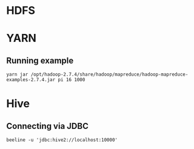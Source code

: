 # HDFS

# YARN

## Running example

```
yarn jar /opt/hadoop-2.7.4/share/hadoop/mapreduce/hadoop-mapreduce-examples-2.7.4.jar pi 16 1000
```

# Hive

## Connecting via JDBC

```
beeline -u 'jdbc:hive2://localhost:10000'
```

